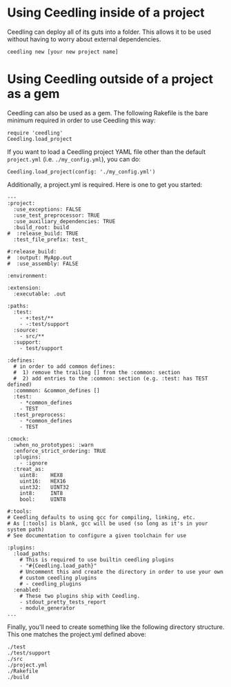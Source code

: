 Using Ceedling inside of a project
==================================

Ceedling can deploy all of its guts into a folder. This allows it
to be used without having to worry about external dependencies.

    ceedling new [your new project name]

Using Ceedling outside of a project as a gem
============================================

Ceedling can also be used as a gem. The following Rakefile is the
bare minimum required in order to use Ceedling this way:

    require 'ceedling'
    Ceedling.load_project

If you want to load a Ceedling project YAML file other than the default `project.yml` (i.e. `./my_config.yml`), you can do:

    Ceedling.load_project(config: './my_config.yml')

Additionally, a project.yml is required. Here is one to get you
started:

    ---
    :project:
      :use_exceptions: FALSE
      :use_test_preprocessor: TRUE
      :use_auxiliary_dependencies: TRUE
      :build_root: build
    #  :release_build: TRUE
      :test_file_prefix: test_

    #:release_build:
    #  :output: MyApp.out
    #  :use_assembly: FALSE

    :environment:

    :extension:
      :executable: .out

    :paths:
      :test:
        - +:test/**
        - -:test/support
      :source:
        - src/**
      :support:
        - test/support

    :defines:
      # in order to add common defines:
      #  1) remove the trailing [] from the :common: section
      #  2) add entries to the :common: section (e.g. :test: has TEST defined)
      :commmon: &common_defines []
      :test:
        - *common_defines
        - TEST
      :test_preprocess:
        - *common_defines
        - TEST

    :cmock:
      :when_no_prototypes: :warn
      :enforce_strict_ordering: TRUE
      :plugins:
        - :ignore
      :treat_as:
        uint8:    HEX8
        uint16:   HEX16
        uint32:   UINT32
        int8:     INT8
        bool:     UINT8

    #:tools:
    # Ceedling defaults to using gcc for compiling, linking, etc.
    # As [:tools] is blank, gcc will be used (so long as it's in your system path)
    # See documentation to configure a given toolchain for use

    :plugins:
      :load_paths:
        # This is required to use builtin ceedling plugins
        - "#{Ceedling.load_path}"
        # Uncomment this and create the directory in order to use your own
        # custom ceedling plugins
        # - ceedling_plugins
      :enabled:
        # These two plugins ship with Ceedling.
        - stdout_pretty_tests_report
        - module_generator
    ...

Finally, you'll need to create something like the following directory structure. This one matches the project.yml
defined above:

    ./test
    ./test/support
    ./src
    ./project.yml
    ./Rakefile
    ./build
